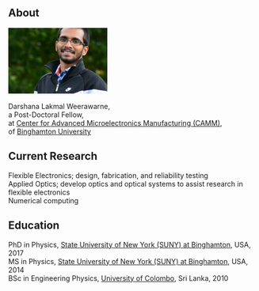 ## About

<img class="profile-picture" src="mypicture.jpg" width="200">

Darshana Lakmal Weerawarne,  
a Post-Doctoral Fellow,  
at [Center for Advanced Microelectronics Manufacturing (CAMM)](https://www.binghamton.edu/camm/),  
of [Binghamton University](https://www.binghamton.edu/)

## Current Research
Flexible Electronics; design, fabrication, and reliability testing  
Applied Optics; develop optics and optical systems to assist research in flexible electronics  
Numerical computing  

## Education 
PhD in Physics, [State University of New York (SUNY) at Binghamton](https://www.binghamton.edu/), USA, 2017  
MS in Physics, [State University of New York (SUNY) at Binghamton](https://www.binghamton.edu/), USA, 2014  
BSc in Engineering Physics, [University of Colombo](https://cmb.ac.lk/), Sri Lanka, 2010
